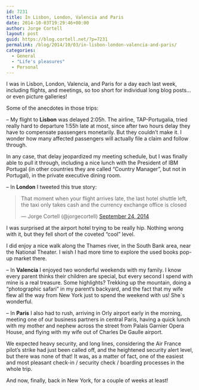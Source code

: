 ```yaml
---
id: 7231
title: In Lisbon, London, Valencia and Paris
date: 2014-10-03T19:29:46+00:00
author: Jorge Cortell
layout: post
guid: https://blog.cortell.net/?p=7231
permalink: /blog/2014/10/03/in-lisbon-london-valencia-and-paris/
categories:
  - General
  - "Life's pleasures"
  - Personal
---
```

I was in Lisbon, London, Valencia, and Paris for a day each last week, including flights, and meetings, so too short for individual long blog posts… or even picture galleries!

Some of the anecdotes in those trips:

– My flight to **Lisbon** was delayed 2:05h. The airline, TAP-Portugalia, tried really hard to departure 1:55h late at most, since after two hours delay they have to compensate passengers monetarily. But they couldn’t make it. I wonder how many affected passengers will actually file a claim and follow through.

In any case, that delay jeopardized my meeting schedule, but I was finally able to pull it through, including a nice lunch with the President of IBM Portugal (in other countries they are called “Country Manager”, but not in Portugal), in the private executive dining room.

– In **London** I tweeted this true story:

<blockquote class="twitter-tweet" lang="en">
  <p>
    That moment when your flight arrives late, the last hotel shuttle left, the taxi only takes cash and the currency exchange office is closed
  </p>
  
  <p>
    — Jorge Cortell (@jorgecortell) <a href="https://twitter.com/jorgecortell/status/514909184249573376">September 24, 2014</a>
  </p>
</blockquote>



I was surprised at the airport hotel trying to be really hip. Nothing wrong with it, but they fell short of the coveted “cool” level.

I did enjoy a nice walk along the Thames river, in the South Bank area, near the National Theater. I wish I had more time to explore the used books pop-up market there.

– In **Valencia** I enjoyed two wonderful weekends with my family. I know every parent thinks their children are special, but every second I spend with mine is a real treasure. Some highlights? Trekking up the mountain, doing a “photographic safari” in my parent’s backyard, and the fact that my wife flew all the way from New York just to spend the weekend with us! She`s wonderful.

– In **Paris** I also had to rush, arriving in Orly airport early in the morning, meeting one of our business partners in central Paris, having a quick lunch with my mother and nephew across the street from Palais Garnier Opera House, and flying with my wife out of Charles De Gaulle airport.

We expected heavy security, and long lines, considering the Air France pilot’s strike had just been called off, and the heightened security alert level, but there was none of that! It was, as a matter of fact, one of the easiest and most pleasant check-in / security check / boarding processes in the whole trip.

And now, finally, back in New York, for a couple of weeks at least!